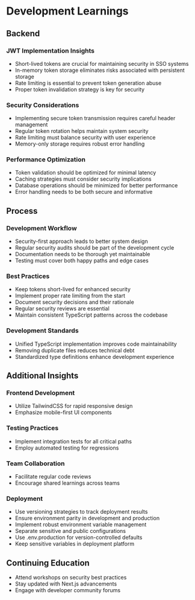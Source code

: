 # Development Learnings

## Backend

### JWT Implementation Insights
- Short-lived tokens are crucial for maintaining security in SSO systems
- In-memory token storage eliminates risks associated with persistent storage
- Rate limiting is essential to prevent token generation abuse
- Proper token invalidation strategy is key for security

### Security Considerations
- Implementing secure token transmission requires careful header management
- Regular token rotation helps maintain system security
- Rate limiting must balance security with user experience
- Memory-only storage requires robust error handling

### Performance Optimization
- Token validation should be optimized for minimal latency
- Caching strategies must consider security implications
- Database operations should be minimized for better performance
- Error handling needs to be both secure and informative

## Process
 
### Development Workflow
- Security-first approach leads to better system design
- Regular security audits should be part of the development cycle
- Documentation needs to be thorough yet maintainable
- Testing must cover both happy paths and edge cases

### Best Practices
- Keep tokens short-lived for enhanced security
- Implement proper rate limiting from the start
- Document security decisions and their rationale
- Regular security reviews are essential
- Maintain consistent TypeScript patterns across the codebase

### Development Standards
- Unified TypeScript implementation improves code maintainability
- Removing duplicate files reduces technical debt
- Standardized type definitions enhance development experience

## Additional Insights

### Frontend Development
- Utilize TailwindCSS for rapid responsive design
- Emphasize mobile-first UI components

### Testing Practices
- Implement integration tests for all critical paths
- Employ automated testing for regressions

### Team Collaboration
- Facilitate regular code reviews
- Encourage shared learnings across teams

### Deployment
- Use versioning strategies to track deployment results
- Ensure environment parity in development and production
- Implement robust environment variable management
- Separate sensitive and public configurations
- Use .env.production for version-controlled defaults
- Keep sensitive variables in deployment platform

## Continuing Education
- Attend workshops on security best practices
- Stay updated with Next.js advancements
- Engage with developer community forums
